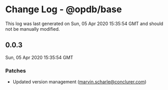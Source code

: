 # Change Log - @opdb/base

This log was last generated on Sun, 05 Apr 2020 15:35:54 GMT and should not be manually modified.

<!-- Start content -->

## 0.0.3

Sun, 05 Apr 2020 15:35:54 GMT

### Patches

- Updated version management (marvin.scharle@conclurer.com)

